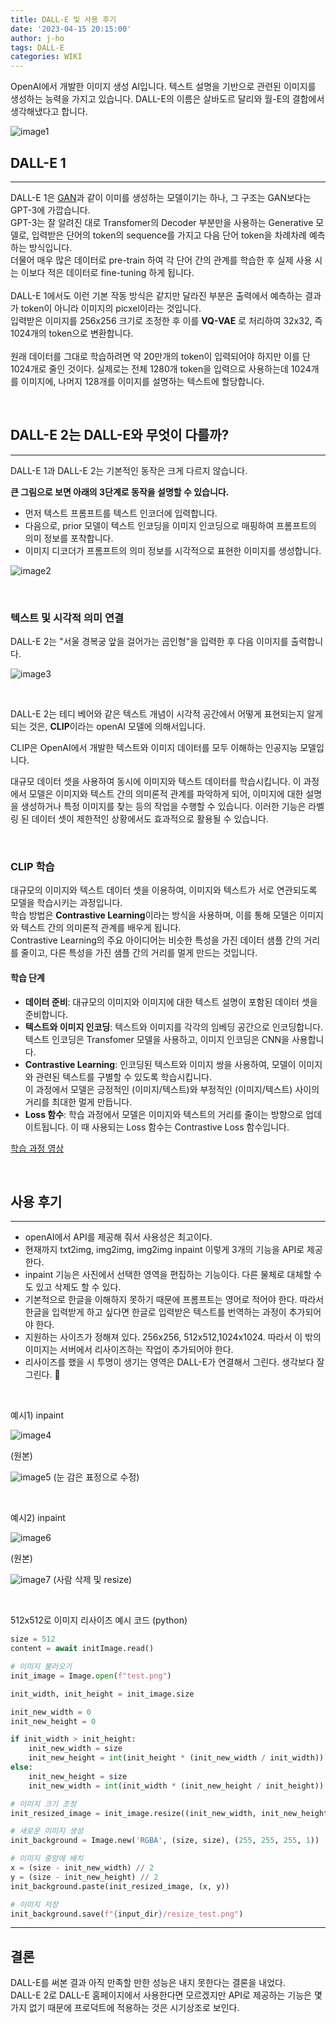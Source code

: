 ```yaml
---
title: DALL-E 및 사용 후기
date: '2023-04-15 20:15:00'
author: j-ho
tags: DALL-E
categories: WIKI
---
```


OpenAI에서 개발한 이미지 생성 AI입니다.
텍스트 설명을 기반으로 관련된 이미지를 생성하는 능력을 가지고 있습니다.
DALL-E의 이름은 살바도르 달리와 월-E의 결합에서 생각해냈다고 합니다.

![image1](image1.png)

## **DALL-E 1**

---

DALL-E 1은 [GAN](https://pseudo-lab.github.io/Tutorial-Book/chapters/GAN/Ch1-Introduction.html)과 같이 이미를 생성하는 모델이기는 하나, 그 구조는 GAN보다는 GPT-3에 가깝습니다. <br >
GPT-3는 잘 알려진 대로 Transfomer의 Decoder 부분만을 사용하는 Generative 모델로, 입력받은 단어의 token의 sequence를 가지고 다음 단어 token을 차례차례 예측하는 방식입니다. <br >
더물어 매우 많은 데이터로 pre-train 하여 각 단어 간의 관계를 학습한 후 실제 사용 시는 이보다 적은 데이터로 fine-tuning 하게 됩니다. <br >
<br >
DALL-E 1에서도 이런 기본 작동 방식은 같지만 달라진 부분은 출력에서 예측하는 결과가 token이 아니라 이미지의 picxel이라는 것입니다. <br >
입력받은 이미지를 256x256 크기로 조정한 후 이를 **VQ-VAE** 로 처리하여 32x32, 즉 1024개의 token으로 변환합니다. <br >
<br >
원래 데이터를 그대로 학습하려면 약 20만개의 token이 입력되어야 하지만 이를 단 1024개로 줄인 것이다. 실제로는 전체 1280개 token을 입력으로 사용하는데 1024개를 이미지에, 나머지 128개를 이미지를 설명하는 텍스트에 할당합니다.

<br >

## **DALL-E 2는 DALL-E와 무엇이 다를까?**

---

DALL-E 1과 DALL-E 2는 기본적인 동작은 크게 다르지 않습니다.

**큰 그림으로 보면 아래의 3단계로 동작을 설명할 수 있습니다.**

- 먼저 텍스트 프롬프트를 텍스트 인코더에 입력합니다.
- 다음으로, prior 모델이 텍스트 인코딩을 이미지 인코딩으로 매핑하여 프롬프트의 의미 정보를 포착합니다.
- 이미지 디코더가 프롬프트의 의미 정보를 시각적으로 표현한 이미지를 생성합니다.

![image2](image2.png)

<br >

### 텍스트 및 시각적 의미 연결

DALL-E 2는 "서울 경복궁 앞을 걸어가는 곰인형"을 입력한 후 다음 이미지를 출력합니다.

![image3](image3.png)

<br >

DALL-E 2는 테디 베어와 같은 텍스트 개념이 시각적 공간에서 어떻게 표현되는지 알게 되는 것은, **CLIP**이라는 openAI 모델에 의해서입니다.

CLIP은 OpenAI에서 개발한 텍스트와 이미지 데이터를 모두 이해하는 인공지능 모델입니다. <br >

대규모 데이터 셋을 사용하여 동시에 이미지와 텍스트 데이터를 학습시킵니다.
이 과정에서 모델은 이미지와 텍스트 간의 의미론적 관계를 파악하게 되어, 이미지에 대한 설명을 생성하거나 특정 이미지를 찾는 등의 작업을 수행할 수 있습니다. 이러한 기능은 라벨링 된 데이터 셋이 제한적인 상황에서도 효과적으로 활용될 수 있습니다.

<br >

### CLIP 학습

대규모의 이미지와 텍스트 데이터 셋을 이용하여, 이미지와 텍스트가 서로 연관되도록 모델을 학습시키는 과정입니다. <br >
학습 방법은 **Contrastive Learning**이라는 방식을 사용하며, 이를 통해 모델은 이미지와 텍스트 간의 의미론적 관계를 배우게 됩니다. <br >
Contrastive Learning의 주요 아이디어는 비슷한 특성을 가진 데이터 샘플 간의 거리를 줄이고, 다른 특성을 가진 샘플 간의 거리를 멀게 만드는 것입니다.

#### **학습 단계**

- **데이터 준비**: 대규모의 이미지와 이미지에 대한 텍스트 설명이 포함된 데이터 셋을 준비합니다.
- **텍스트와 이미지 인코딩**: 텍스트와 이미지를 각각의 임베딩 공간으로 인코딩합니다. 텍스트 인코딩은 Transfomer 모델을 사용하고, 이미지 인코딩은 CNN을 사용합니다.
- **Contrastive Learning**: 인코딩된 텍스트와 이미지 쌍을 사용하여, 모델이 이미지와 관련된 텍스트를 구별할 수 있도록 학습시킵니다. <br >이 과정에서 모델은 긍정적인 (이미지/텍스트)와 부정적인 (이미지/텍스트) 사이의 거리를 최대한 멀게 만듭니다.
- **Loss 함수**: 학습 과정에서 모델은 이미지와 텍스트의 거리를 줄이는 방향으로 업데이트됩니다. 이 때 사용되는 Loss 함수는 Contrastive Loss 함수입니다.

[학습 과정 영상](https://www.assemblyai.com/blog/content/media/2022/04/CLIP_training-1.mp4)

<br >

## 사용 후기

---

- openAI에서 API를 제공해 줘서 사용성은 최고이다.
- 현재까지 txt2img, img2img, img2img inpaint 이렇게 3개의 기능을 API로 제공한다.
- inpaint 기능은 사진에서 선택한 영역을 편집하는 기능이다. 다른 물체로 대체할 수도 있고 삭제도 할 수 있다.
- 기본적으로 한글을 이해하지 못하기 때문에 프롬프트는 영어로 적어야 한다. 따라서 한글을 입력받게 하고 싶다면 한글로 입력받은 텍스트를 번역하는 과정이 추가되어야 한다.
- 지원하는 사이즈가 정해져 있다. 256x256, 512x512,1024x1024. 따라서 이 밖의 이미지는 서버에서 리사이즈하는 작업이 추가되어야 한다.
- 리사이즈를 했을 시 투명이 생기는 영역은 DALL-E가 연결해서 그린다. 생각보다 잘 그린다. 🙌

<br >

예시1) inpaint

![image4](image4.png)

(원본)

![image5](image5.png) (눈 감은 표정으로 수정)

<br >

예시2) inpaint

![image6](image6.png)

(원본)

![image7](image7.png) (사람 삭제 및 resize)

<br >

512x512로 이미지 리사이즈 예시 코드 (python)

```python
size = 512
content = await initImage.read()

# 이미지 불러오기
init_image = Image.open(f"test.png")

init_width, init_height = init_image.size

init_new_width = 0
init_new_height = 0

if init_width > init_height:
    init_new_width = size
    init_new_height = int(init_height * (init_new_width / init_width))
else:
    init_new_height = size
    init_new_width = int(init_width * (init_new_height / init_height))

# 이미지 크기 조정
init_resized_image = init_image.resize((init_new_width, init_new_height))

# 새로운 이미지 생성
init_background = Image.new('RGBA', (size, size), (255, 255, 255, 1))

# 이미지 중앙에 배치
x = (size - init_new_width) // 2
y = (size - init_new_height) // 2
init_background.paste(init_resized_image, (x, y))

# 이미지 저장
init_background.save(f"{input_dir}/resize_test.png")
```

---

## 결론

DALL-E를 써본 결과 아직 만족할 만한 성능은 내지 못한다는 결론을 내었다. <br >DALL-E 2로 DALL-E 홈페이지에서 사용한다면 모르겠지만 API로 제공하는 기능은 몇 가지 없기 때문에 프로덕트에 적용하는 것은 시기상조로 보인다.

```toc

```

